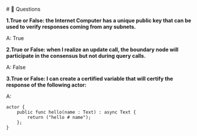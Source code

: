  #<a id="questions"> 🙋 Questions </a>

**1.True or False: the Internet Computer has a unique public key that can be used to verify responses coming from any subnets.**

A: True

**2.True or False: when I realize an update call, the boundary node will participate in the consensus but not during query calls.**

A: False

**3.True or False: I can create a certified variable that will certify the response of the following actor:** 

A: 
```
actor {
    public func hello(name : Text) : async Text {
        return ("hello # name");
    };
}
```
